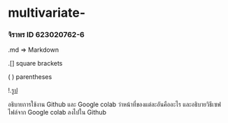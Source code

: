 # multivariate-

### จิราพร  ID 623020762-6

.md => Markdown

.[] square brackets

( ) parentheses

!.[รูป](ตรามหาลัย.jpg)

อธิบายการใช้งาน Github  และ Google colab ว่าหน้าที่ของแต่ละอันคืออะไร และอธิบายวิธีเซฟไฟล์จาก Google colab ลงไปใน Github
